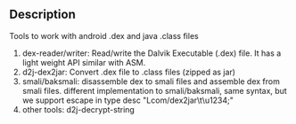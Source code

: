 ## Description

Tools to work with android .dex and java .class files

1. dex-reader/writer: Read/write the Dalvik Executable (.dex) file. It has a light weight API similar with ASM.
2. d2j-dex2jar: Convert .dex file to .class files (zipped as jar)
3. smali/baksmali: disassemble dex to smali files and assemble dex from smali files. different implementation to smali/baksmali, same syntax, but we support escape in type desc "Lcom/dex2jar\t\u1234;"
4. other tools: d2j-decrypt-string

